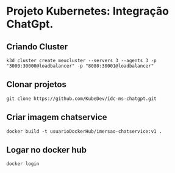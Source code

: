 # Projeto Kubernetes: Integração ChatGpt.

## Criando Cluster
```
k3d cluster create meucluster --servers 3 --agents 3 -p "3000:30000@loadbalancer" -p "8080:30001@loadbalancer"
```

## Clonar projetos
```
git clone https://github.com/KubeDev/idc-ms-chatgpt.git
```

## Criar imagem chatservice
```
docker build -t usuarioDockerHub/imersao-chatservice:v1 .
```
## Logar no docker hub
```
docker login
```

